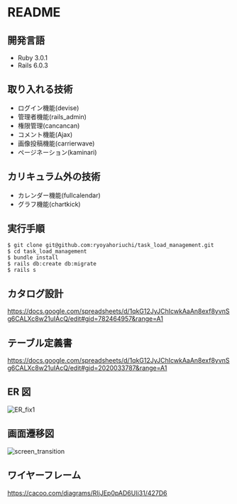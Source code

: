 # README

## 開発言語
- Ruby 3.0.1
- Rails 6.0.3

## 取り入れる技術
- ログイン機能(devise)
- 管理者機能(rails_admin)
- 権限管理(cancancan)
- コメント機能(Ajax)
- 画像投稿機能(carrierwave)
- ページネーション(kaminari)

## カリキュラム外の技術
- カレンダー機能(fullcalendar)
- グラフ機能(chartkick)

## 実行手順
 ```
 $ git clone git@github.com:ryoyahoriuchi/task_load_management.git
 $ cd task_load_management
 $ bundle install
 $ rails db:create db:migrate
 $ rails s
 ```

## カタログ設計
https://docs.google.com/spreadsheets/d/1qkG12JyJChIcwkAaAn8exf8yvnSg6CALXc8w21uIAcQ/edit#gid=782464957&range=A1

## テーブル定義書
https://docs.google.com/spreadsheets/d/1qkG12JyJChIcwkAaAn8exf8yvnSg6CALXc8w21uIAcQ/edit#gid=2020033787&range=A1

## ER 図
![ER_fix1](https://user-images.githubusercontent.com/96730277/161196576-20d4be51-0483-4d12-bfc4-f6718cf0a692.png)

## 画面遷移図
![screen_transition](https://user-images.githubusercontent.com/96730277/161041491-68862dba-53ca-4fe9-9ddf-8f7b2811c1b0.png)

## ワイヤーフレーム
https://cacoo.com/diagrams/RIjJEp0pAD6UIi31/427D6